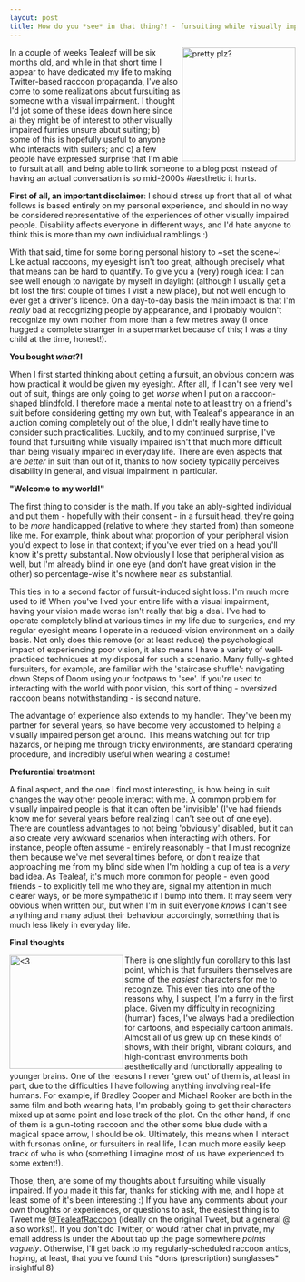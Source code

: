 ```yaml
---
layout: post
title: How do you *see* in that thing?! - fursuiting while visually impaired
---
```


<img align="right" alt="pretty plz?" src="http://gdurl.com/WM_w" width="200"/>

In a couple of weeks Tealeaf will be six months old, and while in that short time I appear to have dedicated my life to making Twitter-based raccoon propaganda, I've also come to some realizations about fursuiting as someone with a visual impairment. I thought I'd jot some of these ideas down here since a) they might be of interest to other visually impaired furries unsure about suiting; b) some of this is hopefully useful to anyone who interacts with suiters; and c) a few people have expressed surprise that I'm able to fursuit at all, and being able to link someone to a blog post instead of having an actual conversation is so mid-2000s #aesthetic it hurts.

**First of all, an important disclaimer**: I should stress up front that all of what follows is based entirely on my personal experience, and should in no way be considered representative of the experiences of other visually impaired people. Disability affects everyone in different ways, and I'd hate anyone to think this is more than my own individual ramblings :)

With that said, time for some boring personal history to ~set the scene~! Like actual raccoons, my eyesight isn't too great, although precisely what that means can be hard to quantify. To give you a (very) rough idea: I can see well enough to navigate by myself in daylight (although I usually get a bit lost the first couple of times I visit a new place), but not well enough to ever get a driver's licence. On a day-to-day basis the main impact is that I'm *really* bad at recognizing people by appearance, and I probably wouldn't recognize my own mother from more than a few metres away (I once hugged a complete stranger in a supermarket because of this; I was a tiny child at the time, honest!).

**You bought *what*?!**

When I first started thinking about getting a fursuit, an obvious concern was how practical it would be given my eyesight. After all, if I can't see very well out of suit, things are only going to get *worse* when I put on a raccoon-shaped blindfold. I therefore made a mental note to at least try on a friend's suit before considering getting my own but, with Tealeaf's appearance in an auction coming completely out of the blue, I didn't really have time to consider such practicalities. Luckily, and to my continued surprise, I've found that fursuiting while visually impaired isn't that much more difficult than being visually impaired in everyday life. There are even aspects that are *better* in suit than out of it, thanks to how society typically perceives disability in general, and visual impairment in particular.

**"Welcome to my world!"**

The first thing to consider is the math. If you take an ably-sighted individual and put them - hopefully with their consent - in a fursuit head, they're going to be *more* handicapped (relative to where they started from) than someone like me. For example, think about what proportion of your peripheral vision you'd expect to lose in that context; if you've ever tried on a head you'll know it's pretty substantial. Now obviously I lose that peripheral vision as well, but I'm already blind in one eye (and don't have great vision in the other) so percentage-wise it's nowhere near as substantial.

This ties in to a second factor of fursuit-induced sight loss: I'm much more used to it! When you've lived your entire life with a visual impairment, having your vision made worse isn't really that big a deal. I've had to operate completely blind at various times in my life due to surgeries, and my regular eyesight means I operate in a reduced-vision environment on a daily basis. Not only does this remove (or at least reduce) the psychological impact of experiencing poor vision, it also means I have a variety of well-practiced techniques at my disposal for such a scenario. Many fully-sighted fursuiters, for example, are familiar with the 'staircase shuffle': navigating down Steps of Doom using your footpaws to 'see'. If you're used to interacting with the world with poor vision, this sort of thing - oversized raccoon beans notwithstanding - is second nature.

The advantage of experience also extends to my handler. They've been my partner for several years, so have become very accustomed to helping a visually impaired person get around. This means watching out for trip hazards, or helping me through tricky environments, are standard operating procedure, and incredibly useful when wearing a costume!

**Prefurential treatment**

A final aspect, and the one I find most interesting, is how being in suit changes the way other people interact with me. A common problem for visually impaired people is that it can often be 'invisible' (I've had friends know me for several years before realizing I can't see out of one eye). There are countless advantages to not being 'obviously' disabled, but it can also create very awkward scenarios when interacting with others. For instance, people often assume - entirely reasonably - that I must recognize them because we've met several times before, or don't realize that approaching me from my blind side when I'm holding a cup of tea is a *very* bad idea. As Tealeaf, it's much more common for people - even good friends - to explicitly tell me who they are, signal my attention in much clearer ways, or be more sympathetic if I bump into them. It may seem very obvious when written out, but when I'm in suit everyone *knows* I can't see anything and many adjust their behaviour accordingly, something that is much less likely in everyday life.

**Final thoughts**

<img align="left" alt="<3" src="http://gdurl.com/INTK" width="200"/>

There is one slightly fun corollary to this last point, which is that fursuiters themselves are some of the *easiest* characters for me to recognize. This even ties into one of the reasons why, I suspect, I'm a furry in the first place. Given my difficulty in recognizing (human) faces, I've always had a predilection for cartoons, and especially cartoon animals. Almost all of us grew up on these kinds of shows, with their bright, vibrant colours, and high-contrast environments both aesthetically and functionally appealing to younger brains. One of the reasons I never 'grew out' of them is, at least in part, due to the difficulties I have following anything involving real-life humans. For example, if Bradley Cooper and Michael Rooker are both in the same film and both wearing hats, I'm probably going to get their characters mixed up at some point and lose track of the plot. On the other hand, if one of them is a gun-toting raccoon and the other some blue dude with a magical space arrow, I should be ok. Ultimately, this means when I interact with fursonas online, or fursuiters in real life, I can much more easily keep track of who is who (something I imagine most of us have experienced to some extent!).

Those, then, are some of my thoughts about fursuiting while visually impaired. If you made it this far, thanks for sticking with me, and I hope at least some of it's been interesting :) If you have any comments about your own thoughts or experiences, or questions to ask, the easiest thing is to Tweet me [@TealeafRaccoon](https://twitter.com/tealeafraccoon) (ideally on the original Tweet, but a general @ also works!). If you don't do Twitter, or would rather chat in private, my email address is under the About tab up the page somewhere *points vaguely*. Otherwise, I'll get back to my regularly-scheduled raccoon antics, hoping, at least, that you've found this \*dons (prescription) sunglasses\* insightful 8)

